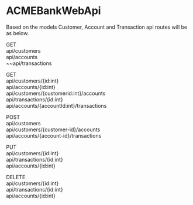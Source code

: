 # ACMEBankWebApi

Based on the models Customer, Account and Transaction api routes will be as below.

GET  
api/customers  
api/accounts  
~~api/transactions  

GET  
api/customers/{id:int}  
api/accounts/{id:int}  
api/customers/{customerid:int}/accounts  
api/transactions/{id:int}  
api/accounts/{accountId:int}/transactions  

POST  
api/customers  
api/customers/{customer-id}/accounts  
api/accounts/{account-id}/transactions  

PUT  
api/customers/{id:int}  
api/transactions/{id:int}  
api/accounts/{id:int}  

DELETE  
api/customers/{id:int}  
api/transactions/{id:int}  
api/accounts/{id:int}  
